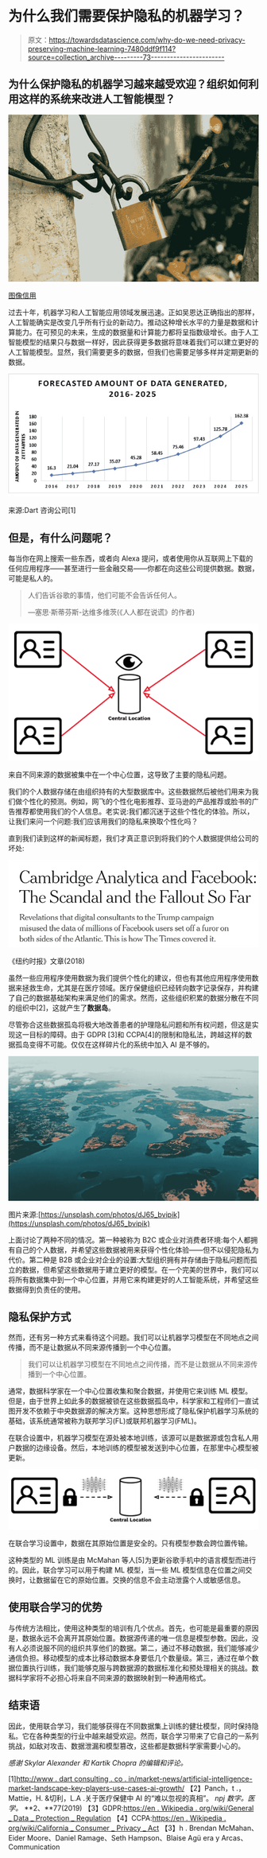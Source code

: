# 为什么我们需要保护隐私的机器学习？

> 原文：<https://towardsdatascience.com/why-do-we-need-privacy-preserving-machine-learning-7480ddf9f114?source=collection_archive---------73----------------------->

## 为什么保护隐私的机器学习越来越受欢迎？组织如何利用这样的系统来改进人工智能模型？

![](img/2d865713c6a93449a68873c9277c0b7b.png)

[图像信用](https://unsplash.com/photos/OjSG0E_qcbo)

过去十年，机器学习和人工智能应用领域发展迅速。正如吴恩达正确指出的那样，人工智能确实是改变几乎所有行业的新动力。推动这种增长水平的力量是数据和计算能力。在可预见的未来，生成的数据量和计算能力都将呈指数级增长。由于人工智能模型的结果只与数据一样好，因此获得更多数据将意味着我们可以建立更好的人工智能模型。显然，我们需要更多的数据，但我们也需要足够多样并定期更新的数据。

![](img/2583fc614a17a221a83678e142e2b468.png)

来源:Dart 咨询公司[1]

## 但是，有什么问题呢？

每当你在网上搜索一些东西，或者向 Alexa 提问，或者使用你从互联网上下载的任何应用程序——甚至进行一些金融交易——你都在向这些公司提供数据。数据，可能是私人的。

> 人们告诉谷歌的事情，他们可能不会告诉任何人。
> 
> —塞思·斯蒂芬斯-达维多维茨(《人人都在说谎》的作者)

![](img/31196057a2a78280b2ea2b8ea90fa515.png)

来自不同来源的数据被集中在一个中心位置，这导致了主要的隐私问题。

我们的个人数据存储在由组织持有的大型数据库中。这些数据然后被他们用来为我们做个性化的预测。例如，网飞的个性化电影推荐、亚马逊的产品推荐或脸书的广告推荐都使用我们的个人信息。老实说:我们都沉迷于这些个性化的体验。所以，让我们来问一个问题:我们应该用我们的隐私来换取个性化吗？

直到我们读到这样的新闻标题，我们才真正意识到将我们的个人数据提供给公司的坏处:

![](img/340ebb8a2bc0eec676075da133e0fdaa.png)

《纽约时报》文章(2018)

虽然一些应用程序使用数据为我们提供个性化的建议，但也有其他应用程序使用数据来拯救生命，尤其是在医疗领域。医疗保健组织已经转向数字记录保存，并构建了自己的数据基础架构来满足他们的需求。然而，这些组织积累的数据分散在不同的组织中[2]，这就产生了**数据岛**。

尽管弥合这些数据孤岛将极大地改善患者的护理隐私问题和所有权问题，但这是实现这一目标的障碍。由于 GDPR [3]和 CCPA[4]的限制和隐私法，跨越这样的数据孤岛变得不可能。仅仅在这样碎片化的系统中加入 AI 是不够的。

![](img/21e92e2d791d7f386b2e218535b9cfbd.png)

图片来源:[https://unsplash.com/photos/dJ65_bvipik](https://unsplash.com/photos/dJ65_bvipik)

上面讨论了两种不同的情况。第一种被称为 B2C 或企业对消费者环境:每个人都拥有自己的个人数据，并希望这些数据被用来获得个性化体验——但不以侵犯隐私为代价。第二种是 B2B 或企业对企业的设置:大型组织拥有并存储由于隐私问题而孤立的数据，但希望这些数据用于建立更好的模型。在一个完美的世界中，我们可以将所有数据集中到一个中心位置，并用它来构建更好的人工智能系统，并希望这些数据得到负责任的使用。

## 隐私保护方式

然而，还有另一种方式来看待这个问题。我们可以让机器学习模型在不同地点之间传播，而不是让数据从不同来源传播到一个中心位置。

> 我们可以让机器学习模型在不同地点之间传播，而不是让数据从不同来源传播到一个中心位置。

通常，数据科学家在一个中心位置收集和聚合数据，并使用它来训练 ML 模型。但是，由于世界上如此多的数据被锁在这些数据孤岛中，科学家和工程师们一直试图开发不依赖于中央数据源的解决方案。这种思想形成了隐私保护机器学习系统的基础，该系统通常被称为联邦学习(FL)或联邦机器学习(FML)。

在联合设置中，机器学习模型在源处被本地训练，该源可以是数据源或包含私人用户数据的边缘设备。然后，本地训练的模型被发送到中心位置，在那里中心模型被更新。

![](img/d2fdbb653f88efd5b7d5ae6b43b1f998.png)

在联合学习设置中，数据在其原始位置是安全的。只有模型参数会跨位置传输。

这种类型的 ML 训练是由 McMahan 等人[5]为更新谷歌手机中的语言模型而进行的。因此，联合学习可以用于构建 ML 模型，当一些 ML 模型信息在位置之间交换时，让数据留在它的原始位置。交换的信息不会主动泄露个人或敏感信息。

## 使用联合学习的优势

与传统方法相比，使用这种类型的培训有几个优点。首先，也可能是最重要的原因是，数据永远不会离开其原始位置。数据源传递的唯一信息是模型参数。因此，没有人必须说服不同的组织共享他们的数据。第二，通过不移动数据，我们能够减少通信负担。移动模型的成本比移动数据本身要低几个数量级。第三，通过在单个数据位置执行训练，我们能够克服与跨数据源的数据标准化和预处理相关的挑战。数据科学家将不必担心将来自不同来源的数据映射到一种通用格式。

## 结束语

因此，使用联合学习，我们能够获得在不同数据集上训练的健壮模型，同时保持隐私。它在各种类型的行业中越来越受欢迎。然而，联合学习带来了它自己的一系列挑战，如敌对攻击、数据泄漏和模型篡改，这些都是数据科学家需要小心的。

*感谢 Skylar Alexander 和 Kartik Chopra 的编辑和评论。*

[1][http://www . dart consulting . co . in/market-news/artificial-intelligence-market-landscape-key-players-use-cases-ai-growth/](http://www.dartconsulting.co.in/market-news/artificial-intelligence-market-landscape-key-players-use-cases-ai-growth/)
【2】Panch，t .，Mattie，H. &切利，L.A .关于医疗保健中 AI 的“难以忽视的真相”。 *npj 数字。医学。* **2、**77(2019)
【3】GDPR:[https://en . Wikipedia . org/wiki/General _ Data _ Protection _ Regulation](https://en.wikipedia.org/wiki/General_Data_Protection_Regulation)
【4】CCPA:[https://en . Wikipedia . org/wiki/California _ Consumer _ Privacy _ Act](https://en.wikipedia.org/wiki/California_Consumer_Privacy_Act)
【3】h . Brendan McMahan、Eider Moore、Daniel Ramage、Seth Hampson、Blaise Agü era y Arcas、Communication
